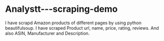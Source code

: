 # Analystt---scraping-demo
I have scrapd Amazon products of different pages by using python beautifulsoup. I have scraped Product url, name, price, rating, reviews. And also ASIN, Manufacturer and Description.
